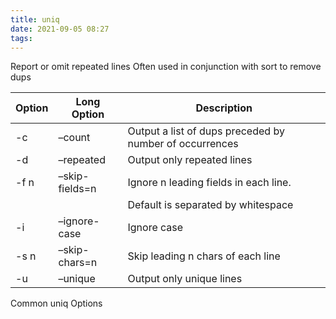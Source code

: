 ```yaml
---
title: uniq
date: 2021-09-05 08:27
tags:
---
```


Report or omit repeated lines Often used in conjunction with sort to
remove dups

| **Option** | **Long Option** | **Description**                                         |
| ---------- | --------------- | ------------------------------------------------------- |
| \-c        | –count          | Output a list of dups preceded by number of occurrences |
| \-d        | –repeated       | Output only repeated lines                              |
| \-f n      | –skip-fields=n  | Ignore n leading fields in each line.                   |
|            |                 | Default is separated by whitespace                      |
| \-i        | –ignore-case    | Ignore case                                             |
| \-s n      | –skip-chars=n   | Skip leading n chars of each line                       |
| \-u        | –unique         | Output only unique lines                                |

Common uniq Options


